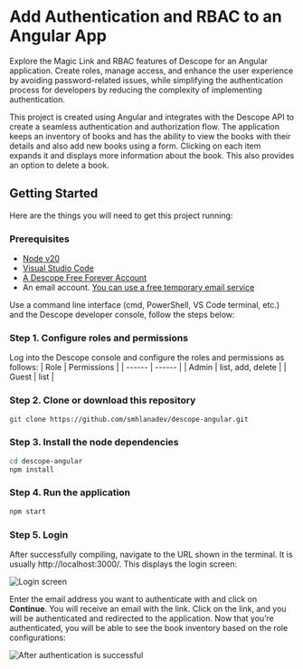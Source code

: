# Add Authentication and RBAC to an Angular App
Explore the Magic Link and RBAC features of Descope for an Angular application. Create roles, manage access, and enhance the user experience by avoiding password-related issues, while simplifying the authentication process for developers by reducing the complexity of implementing authentication.

This project is created using Angular and integrates with the Descope API to create a seamless authentication and authorization flow. The application keeps an inventory of books and has the ability to view the books with their details and also add new books using a form. Clicking on each item expands it and displays more information about the book. This also provides an option to delete a book. 
## Getting Started
Here are the things you will need to get this project running:
### Prerequisites
- [Node v20](https://nodejs.org/en/download/prebuilt-installer)
- [Visual Studio Code](https://code.visualstudio.com/)
- [A Descope Free Forever Account](https://www.descope.com/sign-up)
- An email account. [You can use a free temporary email service](https://temp-mail.org/en/)

Use a command line interface (cmd, PowerShell, VS Code terminal, etc.) and the Descope developer console, follow the steps below:
### Step 1. Configure roles and permissions
Log into the Descope console and configure the roles and permissions as follows:
| Role | Permissions |
| ------ | ------ |
| Admin | list, add, delete |
| Guest | list |
### Step 2. Clone or download this repository
```sh
git clone https://github.com/smhlanadev/descope-angular.git
```
### Step 3. Install the node dependencies
```sh
cd descope-angular
npm install
```
### Step 4. Run the application
```sh
npm start
```
### Step 5. Login
After successfully compiling, navigate to the URL shown in the terminal. It is usually http://localhost:3000/. This displays the login screen:

![Login screen](https://i.imgur.com/lQZSgic.png)

Enter the email address you want to authenticate with and click on **Continue**. You will receive an email with the link. Click on the link, and you will be authenticated and redirected to the application.
Now that you’re authenticated, you will be able to see the book inventory based on the role configurations:

![After authentication is successful](https://i.imgur.com/RzXaozX.png)
